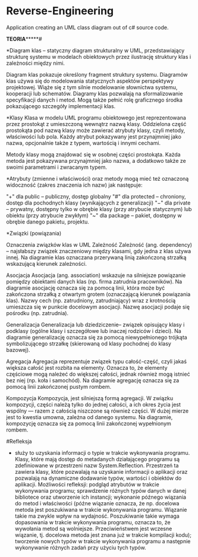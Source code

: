 # Reverse-Engineering
Application creating an UML class diagram out of c# source code.















**********************TEORIA***************************#


*Diagram klas 
– statyczny diagram strukturalny w UML, przedstawiający strukturę systemu w modelach obiektowych przez ilustrację struktury klas i zależności między nimi.

Diagram klas pokazuje określony fragment struktury systemu. Diagramów klas używa się do modelowania statycznych aspektów perspektywy projektowej. Wiąże się z tym silnie modelowanie słownictwa systemu, kooperacji lub schematów. Diagramy klas pozwalają na sformalizowanie specyfikacji danych i metod. Mogą także pełnić rolę graficznego środka pokazującego szczegóły implementacji klas.

*Klasy
Klasa w modelu UML programu obiektowego jest reprezentowana przez prostokąt z umieszczoną wewnątrz nazwą klasy. Oddzielona część prostokąta pod nazwą klasy może zawierać atrybuty klasy, czyli metody, właściwości lub pola. Każdy atrybut pokazywany jest przynajmniej jako nazwa, opcjonalnie także z typem, wartością i innymi cechami.

Metody klasy mogą znajdować się w osobnej części prostokąta. Każda metoda jest pokazywana przynajmniej jako nazwa, a dodatkowo także ze swoimi parametrami i zwracanym typem.

*Atrybuty (zmienne i właściwości) oraz metody mogą mieć też oznaczoną widoczność (zakres znaczenia ich nazw) jak następuje:

"+" dla public – publiczny, dostęp globalny
"#" dla protected – chroniony, dostęp dla pochodnych klasy (wynikających z generalizacji)
"−" dla private – prywatny, dostępny tylko w obrębie klasy (przy atrybucie statycznym) lub obiektu (przy atrybucie zwykłym)
"~" dla package – pakiet, dostępny w obrębie danego pakietu, projektu.

*Związki (powiązania)

Oznaczenia związków klas w UML
Zależność
Zależność (ang. dependency) – najsłabszy związek znaczeniowy między klasami, gdy jedna z klas używa innej. Na diagramie klas oznaczana przerywaną linią zakończoną strzałką wskazującą kierunek zależności.

Asocjacja
Asocjacja (ang. association) wskazuje na silniejsze powiązanie pomiędzy obiektami danych klas (np. firma zatrudnia pracowników). Na diagramie asocjację oznacza się za pomocą linii, która może być zakończona strzałką z otwartym grotem (oznaczającą kierunek powiązania klas). Nazwy cech (np. zatrudniony, zatrudniający) wraz z krotnością umieszcza się w punkcie docelowym asocjacji. Nazwę asocjacji podaje się pośrodku (np. zatrudnia).

Generalizacja
Generalizacja lub dziedziczenie– związek opisujący klasy i podklasy (ogólne klasy i szczegółowe lub inaczej rodziców i dzieci). Na diagramie generalizację oznacza się za pomocą niewypełnionego trójkąta symbolizującego strzałkę (skierowaną od klasy pochodnej do klasy bazowej).

Agregacja
Agregacja reprezentuje związek typu całość-część, czyli jakaś większa całość jest rozbita na elementy. Oznacza to, że elementy częściowe mogą należeć do większej całości, jednak również mogą istnieć bez niej (np. koła i samochód). Na diagramie agregację oznacza się za pomocą linii zakończonej pustym rombem.

Kompozycja
Kompozycja, jest silniejszą formą agregacji. W związku kompozycji, części należą tylko do jednej całości, a ich okres życia jest wspólny — razem z całością niszczone są również części. W dużej mierze jest to kwestia umowna, zależna od danego systemu. Na diagramie, kompozycję oznacza się za pomocą linii zakończonej wypełnionym rombem.








#Refleksja
- służy to uzyskania informacji o typie w trakcie wykonywania programu. Klasy, które mają dostęp do metadanych działającego programu są zdefiniowane w przestrzeni nazw System.Reflection.
Przestrzeń ta zawiera klasy, które pozwalają na uzyskanie informacji o aplikacji oraz pozwalają na dynamiczne dodawanie typów, wartości i obiektów do aplikacji.
Możliwości refleksji:
podgląd atrybutów w trakcie wykonywania programu;
sprawdzenie różnych typów danych w danej bibliotece oraz utworzenie ich instancji;
wykonanie późnego wiązania do metod i właściwości (późne wiązanie oznacza, że np. docelowa metoda jest poszukiwana w trakcie wykonywania programu. Wiązanie takie ma zwykle wpływ na wydajność. Poszukiwanie takie wymaga dopasowania w trakcie wykonywania programu, oznacza to, że wywołania metod są wolniejsze. Przeciwieństwem jest wczesne wiązanie, tj. docelowa metoda jest znana już w trakcie kompilacji kodu);
tworzenie nowych typów w trakcie wykonywania programu a następnie wykonywanie różnych zadań przy użyciu tych typów.
